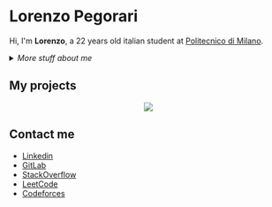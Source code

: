 # Lorenzo Pegorari
Hi, I'm **Lorenzo**, a 22 years old italian student at [Politecnico di Milano](https://www.polimi.it/).

<details>
<summary>
    <em>More stuff about me</em>
</summary>

<div align="center">
  <img src="https://github-readme-stats.vercel.app/api?username=LorenzoPegorari&show_icons=true&count_private=true&include_all_commits=true&hide=contribs,issues&title_color=F28F3B&bg_color=000000&text_color=E6EDF3&card_width=480" />
  </br>
  <img src="https://github-readme-stats.vercel.app/api/top-langs/?username=LorenzoPegorari&show_icons=true&title_color=F28F3B&bg_color=000000&text_color=E6EDF3&langs_count=4&layout=compact&card_width=480" />
</div>

## Skills
### Application Development
| Programming language | Proficiency         |
| -------------------- | ------------------- |
| C                    | Self evaluation: C  |
| Python 3             | Self evaluation: C+ |
| RISC-V               | Self evaluation: B- |
| MIPS                 | Self evaluation: B- |
### Web technologies
| Programming language | Proficiency         |
| -------------------- | ------------------- |
| HTML5                | Self evaluation: B+ |
| CSS                  | Self evaluation: B  |
| SASS                 | Self evaluation: C+ |
### Other languages
| Programming language | Proficiency         |
| -------------------- | ------------------- |
| LaTex                | Self evaluation: B+ |
| SPASS                | Self evaluation: C- |
### Productivity utilities
| Programming language | Proficiency         |
| -------------------- | ------------------- |
| Microsoft Office     | Self evaluation: B+ |
| Microsoft Word       | Self evaluation: B  |
| Google Sheets        | Self evaluation: B+ |

## Languages
| Language | Proficiency                                                          |
| -------- | -------------------------------------------------------------------- |
| English  | Full professional proficiency (Cambridge English FCE, CEFR Level C1) |
| Italian  | Native language                                                      |
  
</details>

## My projects
<div align="center">
<a href="https://github.com/LorenzoPegorari/SimplyColorful">
  <img src="https://github-readme-stats.vercel.app/api/pin/?username=LorenzoPegorari&repo=SimplyColorful&title_color=F28F3B&bg_color=000000&text_color=E6EDF3&card_width=480&description_lines_count=1" />
</a>
</div>

## Contact me
- [Linkedin](https://linkedin.com/in/lorenzopegorari)
- [GitLab](https://gitlab.gnome.org/LorenzoPegorari)
- [StackOverflow](https://stackoverflow.com/users/27418243/lorenzo-pegorari)
- [LeetCode](https://leetcode.com/LorenzoPegorari/)
- [Codeforces](https://codeforces.com/profile/LorePego)
